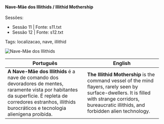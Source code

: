 
#### Nave-Mãe dos Illithids / Illithid Mothership

Sessões:  
- Sessão 11 | Fonte: s11.txt  
- Sessão 12 | Fonte: s12.txt  

Tags: localizacao, nave, illithid

![Nave-Mãe dos Illithids](location_blank.png)

| Português                                                                                                                                                                                                             | English                                                                                                                                                                                              |
| --------------------------------------------------------------------------------------------------------------------------------------------------------------------------------------------------------------------- | ---------------------------------------------------------------------------------------------------------------------------------------------------------------------------------------------------- |
| **A Nave-Mãe dos Illithids** é a nave de comando dos devoradores de mentes, raramente vista por habitantes da superfície. É repleta de corredores estranhos, illithids burocráticos e tecnologia alienígena proibida. | **The Illithid Mothership** is the command vessel of the mind flayers, rarely seen by surface-dwellers. It is filled with strange corridors, bureaucratic illithids, and forbidden alien technology. |


